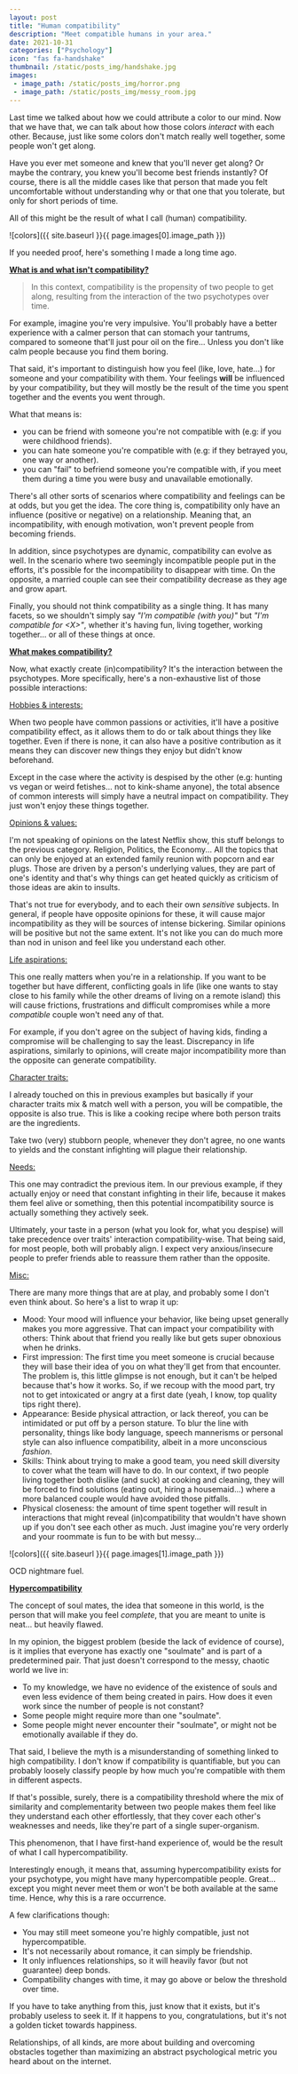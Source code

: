 ```yaml
---
layout: post
title: "Human compatibility"
description: "Meet compatible humans in your area."
date: 2021-10-31
categories: ["Psychology"]
icon: "fas fa-handshake"
thumbnail: /static/posts_img/handshake.jpg
images:
 - image_path: /static/posts_img/horror.png
 - image_path: /static/posts_img/messy_room.jpg
---
```


Last time we talked about how we could attribute a color to our mind. Now that we have that, we can talk about how those colors *interact* with each other. Because, just like some colors don't match really well together, some people won't get along.

Have you ever met someone and knew that you'll never get along? Or maybe the contrary, you knew you'll become best friends instantly? Of course, there is all the middle cases like that person that made you felt uncomfortable without understanding why or that one that you tolerate, but only for short periods of time.

All of this might be the result of what I call (human) compatibility.

![colors]({{ site.baseurl }}{{ page.images[0].image_path }})
<p class="legend">If you needed proof, here's something I made a long time ago.</p>

<ins>**What is and what isn't compatibility?**</ins>

> In this context, compatibility is the propensity of two people to get along, resulting from the interaction of the two psychotypes over time.

For example, imagine you're very impulsive. You'll probably have a better experience with a calmer person that can stomach your tantrums, compared to someone that'll just pour oil on the fire... Unless you don't like calm people because you find them boring.

That said, it's important to distinguish how you feel (like, love, hate...) for someone and your compatibility with them. Your feelings **will** be influenced by your compatibility, but they will mostly be the result of the time you spent together and the events you went through.

What that means is:
* you can be friend with someone you're not compatible with (e.g: if you were childhood friends).
* you can hate someone you're compatible with (e.g: if they betrayed you, one way or another).
* you can "fail" to befriend someone you're compatible with, if you meet them during a time you were busy and unavailable emotionally.

There's all other sorts of scenarios where compatibility and feelings can be at odds, but you get the idea. The core thing is, compatibility only have an influence (positive or negative) on a relationship. Meaning that, an incompatibility, with enough motivation, won't prevent people from becoming friends.

In addition, since psychotypes are dynamic, compatibility can evolve as well. In the scenario where two seemingly incompatible people put in the efforts, it's possible for the incompatibility to disappear with time. On the opposite, a married couple can see their compatibility decrease as they age and grow apart.

Finally, you should not think compatibility as a single thing. It has many facets, so we shouldn't simply say *"I'm compatible (with you)"* but *"I'm compatible for \<X\>"*, whether it's having fun, living together, working together... or all of these things at once.

<ins>**What makes compatibility?**</ins>

Now, what exactly create (in)compatibility? It's the interaction between the psychotypes. More specifically, here's a non-exhaustive list of those possible interactions:

<ins>Hobbies & interests:</ins>

When two people have common passions or activities, it'll have a positive compatibility effect, as it allows them to do or talk about things they like together. Even if there is none, it can also have a positive contribution as it means they can discover new things they enjoy but didn't know beforehand.

Except in the case where the activity is despised by the other (e.g: hunting vs vegan or weird fetishes... not to kink-shame anyone), the total absence of common interests will simply have a neutral impact on compatibility. They just won't enjoy these things together.

<ins>Opinions & values:</ins>

I'm not speaking of opinions on the latest Netflix show, this stuff belongs to the previous category. Religion, Politics, the Economy... All the topics that can only be enjoyed at an extended family reunion with popcorn and ear plugs.
Those are driven by a person's underlying values, they are part of one's identity and that's why things can get heated quickly as criticism of those ideas are akin to insults.

That's not true for everybody, and to each their own *sensitive* subjects. In general, if people have opposite opinions for these, it will cause major incompatibility as they will be sources of intense bickering. Similar opinions will be positive but not the same extent. It's not like you can do much more than nod in unison and feel like you understand each other.

<ins>Life aspirations:</ins>

This one really matters when you're in a relationship. If you want to be together but have different, conflicting goals in life (like one wants to stay close to his family while the other dreams of living on a remote island) this will cause frictions, frustrations and difficult compromises while a more *compatible* couple won't need any of that.

For example, if you don't agree on the subject of having kids, finding a compromise will be challenging to say the least. Discrepancy in life aspirations, similarly to opinions, will create major incompatibility more than the opposite can generate compatibility.

<ins>Character traits:</ins>

I already touched on this in previous examples but basically if your character traits mix & match well with a person, you will be compatible, the opposite is also true. This is like a cooking recipe where both person traits are the ingredients.

Take two (very) stubborn people, whenever they don't agree, no one wants to yields and the constant infighting will plague their relationship.

<ins>Needs:</ins>

This one may contradict the previous item. In our previous example, if they actually enjoy or need that constant infighting in their life, because it makes them feel alive or something, then this potential incompatibility source is actually something they actively seek.

Ultimately, your taste in a person (what you look for, what you despise) will take precedence over traits' interaction compatibility-wise. That being said, for most people, both will probably align. I expect very anxious/insecure people to prefer friends able to reassure them rather than the opposite.

<ins>Misc:</ins>

There are many more things that are at play, and probably some I don't even think about. So here's a list to wrap it up:
* Mood: Your mood will influence your behavior, like being upset generally makes you more aggressive. That can impact your compatibility with others: Think about that friend you really like but gets super obnoxious when he drinks.
* First impression: The first time you meet someone is crucial because they will base their idea of you on what they'll get from that encounter. The problem is, this little glimpse is not enough, but it can't be helped because that's how it works. So, if we recoup with the mood part, try not to get intoxicated or angry at a first date (yeah, I know, top quality tips right there).
* Appearance: Beside physical attraction, or lack thereof, you can be intimidated or put off by a person stature. To blur the line with personality, things like body language, speech mannerisms or personal style can also influence compatibility, albeit in a more unconscious *fashion*.
* Skills: Think about trying to make a good team, you need skill diversity to cover what the team will have to do. In our context, if two people living together both dislike (and suck) at cooking and cleaning, they will be forced to find solutions (eating out, hiring a housemaid...) where a more balanced couple would have avoided those pitfalls.
* Physical closeness: the amount of time spent together will result in interactions that might reveal (in)compatibility that wouldn't have shown up if you don't see each other as much. Just imagine you're very orderly and your roommate is fun to be with but messy...

![colors]({{ site.baseurl }}{{ page.images[1].image_path }})
<p class="legend">OCD nightmare fuel.</p>

<ins>**Hypercompatibility**</ins>

The concept of soul mates, the idea that someone in this world, is the person that will make you feel *complete*, that you are meant to unite is neat... but heavily flawed.

In my opinion, the biggest problem (beside the lack of evidence of course), is it implies that everyone has exactly one "soulmate" and is part of a predetermined pair. That just doesn't correspond to the messy, chaotic world we live in:
* To my knowledge, we have no evidence of the existence of souls and even less evidence of them being created in pairs. How does it even work since the number of people is not constant?
* Some people might require more than one "soulmate".
* Some people might never encounter their "soulmate", or might not be emotionally available if they do.

That said, I believe the myth is a misunderstanding of something linked to high compatibility. I don't know if compatibility is quantifiable, but you can probably loosely classify people by how much you're compatible with them in different aspects.

If that's possible, surely, there is a compatibility threshold where the mix of similarity and complementarity between two people makes them feel like they understand each other effortlessly, that they cover each other's weaknesses and needs, like they're part of a single super-organism.

This phenomenon, that I have first-hand experience of, would be the result of what I call hypercompatibility.

Interestingly enough, it means that, assuming hypercompatibility exists for your psychotype, you might have many hypercompatible people. Great... except you might never meet them or won't be both available at the same time. Hence, why this is a rare occurrence.

A few clarifications though:
* You may still meet someone you're highly compatible, just not hypercompatible.
* It's not necessarily about romance, it can simply be friendship.
* It only influences relationships, so it will heavily favor (but not guarantee) deep bonds.
* Compatibility changes with time, it may go above or below the threshold over time.

If you have to take anything from this, just know that it exists, but it's probably useless to seek it. If it happens to you, congratulations, but it's not a golden ticket towards happiness.

Relationships, of all kinds, are more about building and overcoming obstacles together than maximizing an abstract psychological metric you heard about on the internet.
